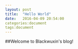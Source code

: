 ```yaml
---
layout: post
title:  "Hello World"
date:   2016-04-09 20:54:00
categories:document
tags:document
---
```


##Welcome to Blackwuxin's blog!
